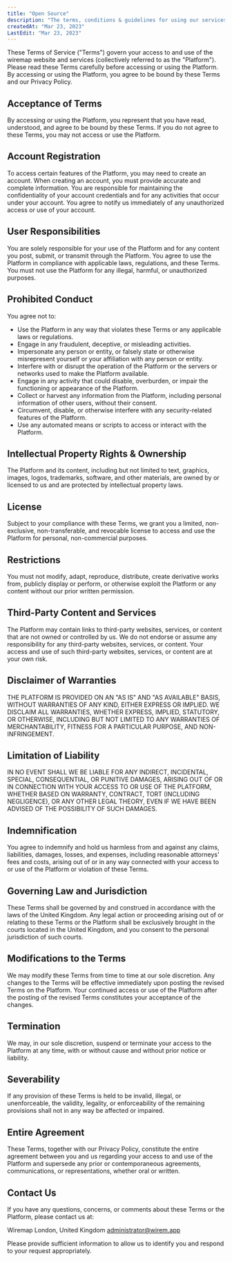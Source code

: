 ```yaml
---
title: "Open Source"
description: "The terms, conditions & guidelines for using our services. Read the Terms of Service for more details."
createdAt: "Mar 23, 2023"
LastEdit: "Mar 23, 2023"
---
```


These Terms of Service ("Terms") govern your access to and use of the wiremap website and services (collectively referred to as the "Platform"). Please read these Terms carefully before accessing or using the Platform. By accessing or using the Platform, you agree to be bound by these Terms and our Privacy Policy.

## Acceptance of Terms

By accessing or using the Platform, you represent that you have read, understood, and agree to be bound by these Terms. If you do not agree to these Terms, you may not access or use the Platform.

## Account Registration

To access certain features of the Platform, you may need to create an account. When creating an account, you must provide accurate and complete information. You are responsible for maintaining the confidentiality of your account credentials and for any activities that occur under your account. You agree to notify us immediately of any unauthorized access or use of your account.

## User Responsibilities

You are solely responsible for your use of the Platform and for any content you post, submit, or transmit through the Platform. You agree to use the Platform in compliance with applicable laws, regulations, and these Terms. You must not use the Platform for any illegal, harmful, or unauthorized purposes.

## Prohibited Conduct

You agree not to:

- Use the Platform in any way that violates these Terms or any applicable laws or regulations.
- Engage in any fraudulent, deceptive, or misleading activities.
- Impersonate any person or entity, or falsely state or otherwise misrepresent yourself or your affiliation with any person or entity.
- Interfere with or disrupt the operation of the Platform or the servers or networks used to make the Platform available.
- Engage in any activity that could disable, overburden, or impair the functioning or appearance of the Platform.
- Collect or harvest any information from the Platform, including personal information of other users, without their consent.
- Circumvent, disable, or otherwise interfere with any security-related features of the Platform.
- Use any automated means or scripts to access or interact with the Platform.

## Intellectual Property Rights & Ownership

The Platform and its content, including but not limited to text, graphics, images, logos, trademarks, software, and other materials, are owned by or licensed to us and are protected by intellectual property laws.

## License

Subject to your compliance with these Terms, we grant you a limited, non-exclusive, non-transferable, and revocable license to access and use the Platform for personal, non-commercial purposes.

## Restrictions

You must not modify, adapt, reproduce, distribute, create derivative works from, publicly display or perform, or otherwise exploit the Platform or any content without our prior written permission.

## Third-Party Content and Services

The Platform may contain links to third-party websites, services, or content that are not owned or controlled by us. We do not endorse or assume any responsibility for any third-party websites, services, or content. Your access and use of such third-party websites, services, or content are at your own risk.

## Disclaimer of Warranties

THE PLATFORM IS PROVIDED ON AN "AS IS" AND "AS AVAILABLE" BASIS, WITHOUT WARRANTIES OF ANY KIND, EITHER EXPRESS OR IMPLIED. WE DISCLAIM ALL WARRANTIES, WHETHER EXPRESS, IMPLIED, STATUTORY, OR OTHERWISE, INCLUDING BUT NOT LIMITED TO ANY WARRANTIES OF MERCHANTABILITY, FITNESS FOR A PARTICULAR PURPOSE, AND NON-INFRINGEMENT.

## Limitation of Liability

IN NO EVENT SHALL WE BE LIABLE FOR ANY INDIRECT, INCIDENTAL, SPECIAL, CONSEQUENTIAL, OR PUNITIVE DAMAGES, ARISING OUT OF OR IN CONNECTION WITH YOUR ACCESS TO OR USE OF THE PLATFORM, WHETHER BASED ON WARRANTY, CONTRACT, TORT (INCLUDING NEGLIGENCE), OR ANY OTHER LEGAL THEORY, EVEN IF WE HAVE BEEN ADVISED OF THE POSSIBILITY OF SUCH DAMAGES.

## Indemnification

You agree to indemnify and hold us harmless from and against any claims, liabilities, damages, losses, and expenses, including reasonable attorneys' fees and costs, arising out of or in any way connected with your access to or use of the Platform or violation of these Terms.

## Governing Law and Jurisdiction

These Terms shall be governed by and construed in accordance with the laws of the United Kingdom. Any legal action or proceeding arising out of or relating to these Terms or the Platform shall be exclusively brought in the courts located in the United Kingdom, and you consent to the personal jurisdiction of such courts.

## Modifications to the Terms

We may modify these Terms from time to time at our sole discretion. Any changes to the Terms will be effective immediately upon posting the revised Terms on the Platform. Your continued access or use of the Platform after the posting of the revised Terms constitutes your acceptance of the changes.

## Termination

We may, in our sole discretion, suspend or terminate your access to the Platform at any time, with or without cause and without prior notice or liability.

## Severability

If any provision of these Terms is held to be invalid, illegal, or unenforceable, the validity, legality, or enforceability of the remaining provisions shall not in any way be affected or impaired.

## Entire Agreement

These Terms, together with our Privacy Policy, constitute the entire agreement between you and us regarding your access to and use of the Platform and supersede any prior or contemporaneous agreements, communications, or representations, whether oral or written.

## Contact Us

If you have any questions, concerns, or comments about these Terms or the Platform, please contact us at:

Wiremap
London, United Kingdom
<administrator@wirem.app>

Please provide sufficient information to allow us to identify you and respond to your request appropriately.
